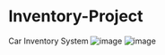 # Inventory-Project
 Car Inventory System
![image](https://user-images.githubusercontent.com/58561994/150010248-342be267-58bf-43b4-a3d5-93ec8cc08e49.png)
![image](https://user-images.githubusercontent.com/58561994/150010329-9265e3da-1057-45ed-8326-4cbce2710266.png)
